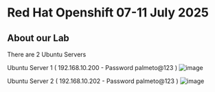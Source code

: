 # Red Hat Openshift 07-11 July 2025

## About our Lab
There are 2 Ubuntu Servers

Ubuntu Server 1 ( 192.168.10.200 - Password palmeto@123 )
![image](https://github.com/user-attachments/assets/ef202390-8808-4c7a-b658-f603a1497ff3)

Ubuntu Server 2 ( 192.168.10.202 - Password palmeto@123 )
![image](https://github.com/user-attachments/assets/21fa68c2-35cc-464e-b44b-d2cfc60b6f81)
